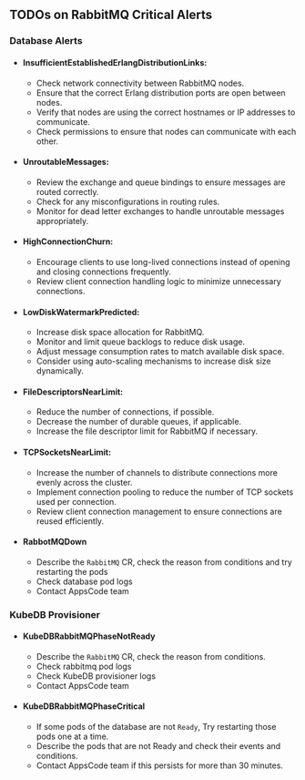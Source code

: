 ## TODOs on RabbitMQ Critical Alerts

### Database Alerts

- #### InsufficientEstablishedErlangDistributionLinks:
  - Check network connectivity between RabbitMQ nodes.
  - Ensure that the correct Erlang distribution ports are open between nodes.
  - Verify that nodes are using the correct hostnames or IP addresses to communicate.
  - Check permissions to ensure that nodes can communicate with each other.
- #### UnroutableMessages:
  - Review the exchange and queue bindings to ensure messages are routed correctly.
  - Check for any misconfigurations in routing rules.
  - Monitor for dead letter exchanges to handle unroutable messages appropriately.
- #### HighConnectionChurn:
  - Encourage clients to use long-lived connections instead of opening and closing connections frequently.
  - Review client connection handling logic to minimize unnecessary connections.
- #### LowDiskWatermarkPredicted:
  - Increase disk space allocation for RabbitMQ.
  - Monitor and limit queue backlogs to reduce disk usage.
  - Adjust message consumption rates to match available disk space.
  - Consider using auto-scaling mechanisms to increase disk size dynamically.
- #### FileDescriptorsNearLimit:
  - Reduce the number of connections, if possible.
  - Decrease the number of durable queues, if applicable.
  - Increase the file descriptor limit for RabbitMQ if necessary.
- #### TCPSocketsNearLimit:
  - Increase the number of channels to distribute connections more evenly across the cluster.
  - Implement connection pooling to reduce the number of TCP sockets used per connection.
  - Review client connection management to ensure connections are reused efficiently.

- #### RabbotMQDown
  - Describe the `RabbitMQ` CR, check the reason from conditions and try restarting the pods
  - Check database pod logs
  - Contact AppsCode team

### KubeDB Provisioner

- #### KubeDBRabbitMQPhaseNotReady
  - Describe the `RabbitMQ` CR, check the reason from conditions.
  - Check rabbitmq pod logs
  - Check KubeDB provisioner logs
  - Contact AppsCode team
- #### KubeDBRabbitMQPhaseCritical
  - If some pods of the database are not `Ready`, Try restarting those pods one at a time.
  - Describe the pods that are not Ready and check their events and conditions. 
  - Contact AppsCode team if this persists for more than 30 minutes.